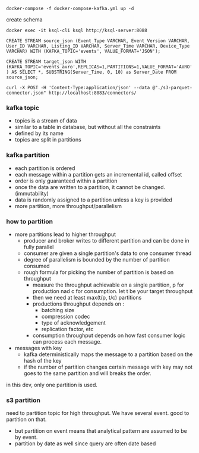 `docker-compose -f docker-compose-kafka.yml up -d`

create schema

`docker exec -it ksql-cli ksql http://ksql-server:8088`

`CREATE STREAM source_json (Event_Type VARCHAR, Event_Version VARCHAR, User_ID VARCHAR, Listing_ID VARCHAR, Server_Time VARCHAR, Device_Type VARCHAR) WITH (KAFKA_TOPIC='events', VALUE_FORMAT='JSON');`

`CREATE STREAM target_json WITH (KAFKA_TOPIC='events_avro',REPLICAS=1,PARTITIONS=1,VALUE_FORMAT='AVRO') AS SELECT *, SUBSTRING(Server_Time, 0, 10) as Server_Date FROM source_json;`

`curl -X POST -H 'Content-Type:application/json' --data @"./s3-parquet-connector.json" http://localhost:8083/connectors/`

### kafka topic

- topics is a stream of data
- similar to a table in database, but without all the constraints
- defined by its name
- topics are split in partitions

### kafka partition

- each partition is ordered
- each message within a partition gets an incremental id, called offset
- order is only guaranteed within a partition
- once the data are written to a partition, it cannot be changed. (immutability)
- data is randomly assigned to a partition unless a key is provided
- more partition, more throughput/parallelism

### how to partition

- more partitions lead to higher throughput
    - producer and broker writes to different partition and can be done in fully parallel
    - consumer are given a single partition's data to one consumer thread
    - degree of parallelism is bounded by the number of partition consumed
    - rough formula for picking the number of partition is based on throughput
        - measure the throughput achievable on a single partition, p for production nad c for consumption. let t be your target throughput
        - then we need at least max(t/p, t/c) partitions
        - productions throughput depends on : 
            - batching size
            - compression codec
            - type of acknowledgement
            - replication factor, etc
        - consumption throughput depends on how fast consumer logic can process each message.
- messages with key
    - kafka deterministically maps the message to a partition based on the hash of the key
    - if the number of partition changes certain message with key may not goes to the same partition and will breaks the order.

in this dev, only one partition is used.


### s3 partition 
need to partition topic for high throughput. We have several event. good to partition on that. 
 - but partition on event means that analytical pattern are assumed to be by event. 
 - partition by date as well since query are often date based

